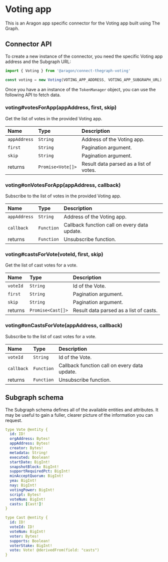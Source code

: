 # Voting app

This is an Aragon app specific connector for the Voting app built using The Graph.

## Connector API

To create a new instance of the connector, you need the specific Voting app address and the Subgraph URL:

```javascript
import { Voting } from '@aragon/connect-thegraph-voting'

const voting = new Voting(VOTING_APP_ADDRESS, VOTING_APP_SUBGRAPH_URL)
```

Once you have a an instance of the `TokenManager` object, you can use the following API to fetch data.

### voting\#votesForApp\(appAddress, first, skip\)

Get the list of votes in the provided Voting app.

| Name | Type | Description |
| :--- | :--- | :--- |
| `appAddress` | `String` | Address of the Voting app. |
| `first` | `String` | Pagination argument. |
| `skip` | `String` | Pagination argument. |
| returns | `Promise<Vote[]>` | Result data parsed as a list of votes. |

### voting\#onVotesForApp\(appAddress, callback\)

Subscribe to the list of votes in the provided Voting app.

| Name | Type | Description |
| :--- | :--- | :--- |
| `appAddress` | `String` | Address of the Voting app. |
| `callback` | `Function` | Callback function call on every data update. |
| returns | `Function` | Unsubscribe function. |

### voting\#castsForVote\(voteId, first, skip\)

Get the list of cast votes for a vote.

| Name | Type | Description |
| :--- | :--- | :--- |
| `voteId` | `String` | Id of the Vote. |
| `first` | `String` | Pagination argument. |
| `skip` | `String` | Pagination argument. |
| returns | `Promise<Cast[]>` | Result data parsed as a list of casts. |

### voting\#onCastsForVote\(appAddress, callback\)

Subscribe to the list of cast votes for a vote.

| Name | Type | Description |
| :--- | :--- | :--- |
| `voteId` | `String` | Id of the Vote. |
| `callback` | `Function` | Callback function call on every data update. |
| returns | `Function` | Unsubscribe function. |

## Subgraph schema

The Subgraph schema defines all of the available entities and attributes. It may be useful to gain a fuller, clearer picture of the information you can request.

```yaml
type Vote @entity {
  id: ID!
  orgAddress: Bytes!
  appAddress: Bytes!
  creator: Bytes!
  metadata: String!
  executed: Boolean!
  startDate: BigInt!
  snapshotBlock: BigInt!
  supportRequiredPct: BigInt!
  minAcceptQuorum: BigInt!
  yea: BigInt!
  nay: BigInt!
  votingPower: BigInt!
  script: Bytes!
  voteNum: BigInt!
  casts: [Cast!]!
}

type Cast @entity {
  id: ID!
  voteId: ID!
  voteNum: BigInt!
  voter: Bytes!
  supports: Boolean!
  voterStake: BigInt!
  vote: Vote! @derivedFrom(field: "casts")
}
```
